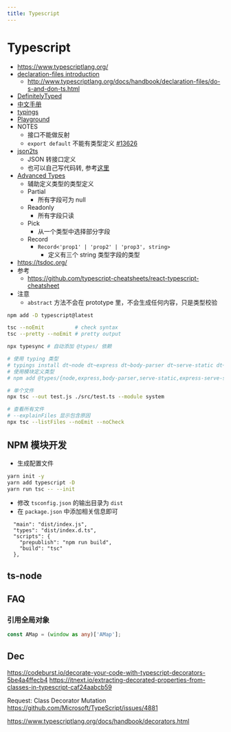 ```yaml
---
title: Typescript
---
```


# Typescript

- https://www.typescriptlang.org/
- [declaration-files introduction](https://www.typescriptlang.org/docs/handbook/declaration-files/introduction.html)
  - http://www.typescriptlang.org/docs/handbook/declaration-files/do-s-and-don-ts.html
- [DefinitelyTyped](https://github.com/DefinitelyTyped/DefinitelyTyped)
- [中文手册](https://zhongsp.gitbooks.io/typescript-handbook)
- [typings](https://github.com/typings/typings)
- [Playground](https://www.typescriptlang.org/play)
- NOTES
  - 接口不能做反射
  - `export default` 不能有类型定义 [#13626](https://github.com/Microsoft/TypeScript/issues/13626)
- [json2ts](http://json2ts.com/)
  - JSON 转接口定义
  - 也可以自己写代码转, 参考[这里](https://stackoverflow.com/a/41071619/1870054)
- [Advanced Types](https://www.typescriptlang.org/docs/handbook/advanced-types.html)
  - 辅助定义类型的类型定义
  - Partial
    - 所有字段可为 null
  - Readonly
    - 所有字段只读
  - Pick
    - 从一个类型中选择部分字段
  - Record
    - `Record<'prop1' | 'prop2' | 'prop3', string>`
      - 定义有三个 string 类型字段的类型
- https://tsdoc.org/
- 参考
  - https://github.com/typescript-cheatsheets/react-typescript-cheatsheet
- 注意
  - `abstract` 方法不会在 prototype 里，不会生成任何内容，只是类型校验

```bash
npm add -D typescript@latest

tsc --noEmit          # check syntax
tsc --pretty --noEmit # pretty output

npx typesync # 自动添加 @types/ 依赖

# 使用 typing 类型
# typings install dt~node dt~express dt~body-parser dt~serve-static dt~express-serve-static-core dt~mime --global
# 使用模块定义类型
# npm add @types/{node,express,body-parser,serve-static,express-serve-static-core,mime}

# 单个文件
npx tsc --out test.js ./src/test.ts --module system

# 查看所有文件
# --explainFiles 显示包含原因
npx tsc --listFiles --noEmit --noCheck
```

## NPM 模块开发

- 生成配置文件

```bash
yarn init -y
yarn add typescript -D
yarn run tsc -- --init
```

- 修改 `tsconfig.json` 的输出目录为 `dist`
- 在 `package.json` 中添加相关信息即可

```
  "main": "dist/index.js",
  "types": "dist/index.d.ts",
  "scripts": {
    "prepublish": "npm run build",
    "build": "tsc"
  },
```

## ts-node

## FAQ

### 引用全局对象

```typescript
const AMap = (window as any)['AMap'];
```

## Dec

https://codeburst.io/decorate-your-code-with-typescript-decorators-5be4a4ffecb4
https://itnext.io/extracting-decorated-properties-from-classes-in-typescript-caf24aabcb59

Request: Class Decorator Mutation
https://github.com/Microsoft/TypeScript/issues/4881

https://www.typescriptlang.org/docs/handbook/decorators.html
